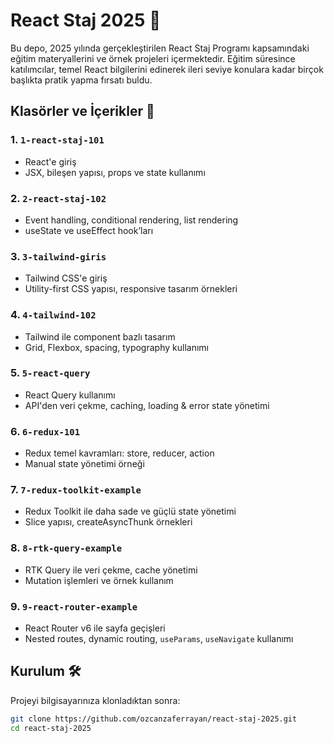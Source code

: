 # React Staj 2025 🚀

Bu depo, 2025 yılında gerçekleştirilen React Staj Programı kapsamındaki eğitim materyallerini ve örnek projeleri içermektedir. Eğitim süresince katılımcılar, temel React bilgilerini edinerek ileri seviye konulara kadar birçok başlıkta pratik yapma fırsatı buldu.

## Klasörler ve İçerikler 📂

### 1. `1-react-staj-101`

- React'e giriş
- JSX, bileşen yapısı, props ve state kullanımı

### 2. `2-react-staj-102`

- Event handling, conditional rendering, list rendering
- useState ve useEffect hook’ları

### 3. `3-tailwind-giris`

- Tailwind CSS'e giriş
- Utility-first CSS yapısı, responsive tasarım örnekleri

### 4. `4-tailwind-102`

- Tailwind ile component bazlı tasarım
- Grid, Flexbox, spacing, typography kullanımı

### 5. `5-react-query`

- React Query kullanımı
- API'den veri çekme, caching, loading & error state yönetimi

### 6. `6-redux-101`

- Redux temel kavramları: store, reducer, action
- Manual state yönetimi örneği

### 7. `7-redux-toolkit-example`

- Redux Toolkit ile daha sade ve güçlü state yönetimi
- Slice yapısı, createAsyncThunk örnekleri

### 8. `8-rtk-query-example`

- RTK Query ile veri çekme, cache yönetimi
- Mutation işlemleri ve örnek kullanım

### 9. `9-react-router-example`

- React Router v6 ile sayfa geçişleri
- Nested routes, dynamic routing, `useParams`, `useNavigate` kullanımı

## Kurulum 🛠️

Projeyi bilgisayarınıza klonladıktan sonra:

```bash
git clone https://github.com/ozcanzaferrayan/react-staj-2025.git
cd react-staj-2025
```
